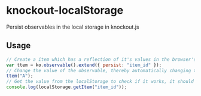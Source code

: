 # knockout-localStorage
Persist observables in the local storage in knockout.js

Usage
-----

```javascript
// Create a item which has a reflection of it's values in the browser's local storage.
var ttem = ko.observable().extend({ persist: "item_id" });
// Change the value of the observable, thereby automatically changing the local storage.
ttem("A");
// Get the value from the localStorage to check if it works, it should return "A".
console.log(localStorage.getItem("item_id"));
```

